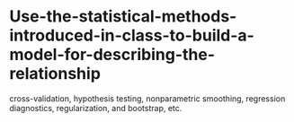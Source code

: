 # Use-the-statistical-methods-introduced-in-class-to-build-a-model-for-describing-the-relationship
cross-validation, hypothesis testing, nonparametric smoothing, regression diagnostics, regularization, and bootstrap, etc.
